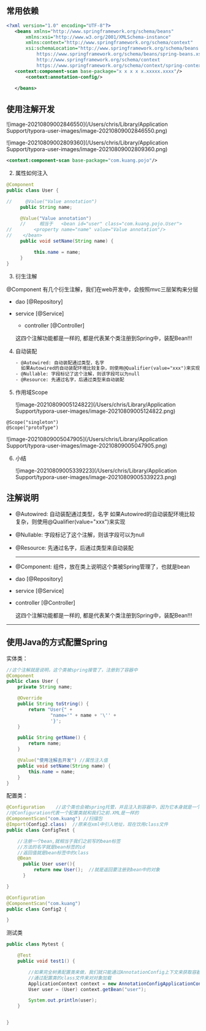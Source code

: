 ## 常用依赖
```xml
<?xml version="1.0" encoding="UTF-8"?>
   <beans xmlns="http://www.springframework.org/schema/beans"
       xmlns:xsi="http://www.w3.org/2001/XMLSchema-instance"
       xmlns:context="http://www.springframework.org/schema/context"
       xsi:schemaLocation="http://www.springframework.org/schema/beans
           https://www.springframework.org/schema/beans/spring-beans.xsd
           http://www.springframework.org/schema/context
           https://www.springframework.org/schema/context/spring-context.xsd">
   <context:component-scan base-package="x x x x x.xxxxx.xxxx"/>
       <context:annotation-config/>
   
   </beans>
```

## 使用注解开发

![image-20210809002846550](/Users/chris/Library/Application Support/typora-user-images/image-20210809002846550.png)

![image-20210809002809360](/Users/chris/Library/Application Support/typora-user-images/image-20210809002809360.png)

```xml
<context:component-scan base-package="com.kuang.pojo"/>
```

2. 属性如何注入

```java
@Component
public class User {

//     @Value("Value annotation")
     public String name;

     @Value("Value annotation")
     //     相当于   <bean id="user" class="com.kuang.pojo.User">
//        <property name="name" value="Value annotation"/>
//    </bean>
     public void setName(String name) {

          this.name = name;
     }
}
```

3. 衍生注解

@Component 有几个衍生注解，我们在web开发中，会按照mvc三层架构来分层

- dao [@Repository]

- service [@Service]

  - controller [@Controller]

  这四个注解功能都是一样的, 都是代表某个类注册到Spring中，装配Bean!!!

4. 自动装配

   ```xml
   - @Autowired: 自动装配通过类型，名字
     如果Autowired的自动装配环境比较复杂，则使用@Qualifier(value="xxx")来实现
   - @Nullable: 字段标记了这个注解，则该字段可以为null
   - @Resource: 先通过名字，后通过类型来自动装配
   ```

   

5. 作用域Scope

   ![image-20210809005124822](/Users/chris/Library/Application Support/typora-user-images/image-20210809005124822.png)

```xm
@Scope("singleton")
@Scope("protoType")
```

![image-20210809005047905](/Users/chris/Library/Application Support/typora-user-images/image-20210809005047905.png)

6. 小结

   ![image-20210809005339223](/Users/chris/Library/Application Support/typora-user-images/image-20210809005339223.png)

## 注解说明

- @Autowired: 自动装配通过类型，名字
  如果Autowired的自动装配环境比较复杂，则使用@Qualifier(value="xxx")来实现

- @Nullable: 字段标记了这个注解，则该字段可以为null

- @Resource: 先通过名字，后通过类型来自动装配

  -------------------------------

- @Component: 组件，放在类上说明这个类被Spring管理了，也就是bean

- dao [@Repository]

- service [@Service]

- controller [@Controller]

  这四个注解功能都是一样的, 都是代表某个类注册到Spring中，装配Bean!!!

------------------------

## 使用Java的方式配置Spring

实体类：

```java
//这个注解就是说明，这个类被spring接管了，注册到了容器中
@Component
public class User {
    private String name;

    @Override
    public String toString() {
        return "User{" +
                "name='" + name + '\'' +
                '}';
    }

    public String getName() {
        return name;
    }

    @Value("使用注解去开发") //属性注入值
    public void setName(String name) {
        this.name = name;
    }
}
```

配置类：

```java
@Configuration    //这个类也会被spring托管，并且注入到容器中，因为它本身就是一个Component
//@Configuration代表一个配置类就和我们之前.XML是一样的
@ComponentScan("com.kuang") //扫描包
@Import(Config2.class)  //原来在xml中引入地址，现在饮用class文件
public class ConfigTest {

    //注册一个bean,就相当于我们之前写的bean标签
    //方法的名字就是bean标签的id
    //返回值就是bean标签中的class
    @Bean
      public User user(){
          return new User();  //就是返回要注册到bean中的对象
      }

}
```

```java
@Configuration
@ComponentScan("com.kuang")
public class Config2 {

}
```

测试类

```java
public class Mytest {

    @Test
    public void test1() {

        //如果完全树勇配置类来做，我们就只能通过AnnotationConfig上下文来获取容器
        //通过配置类的class文件来对对象加载
        ApplicationContext context = new AnnotationConfigApplicationContext(ConfigTest.class);
        User user = (User) context.getBean("user");

        System.out.println(user);
    }


}
```

